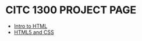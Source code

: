 # CITC 1300 PROJECT PAGE

<ul>
    <li><a href="Intro_to_html/index.html"target="_blank">Intro to HTML</a></li>
    <li><a href="HTML5_to_intro_CCS"target="_blank">HTML5 and CSS</a></li>
</ul>